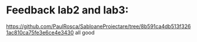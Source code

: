 # Feedback lab2 and lab3:

https://github.com/PaulRosca/SabloaneProiectare/tree/8b591ca4db513f3261ac810ca75fe3e6ce4e3430
all good 
